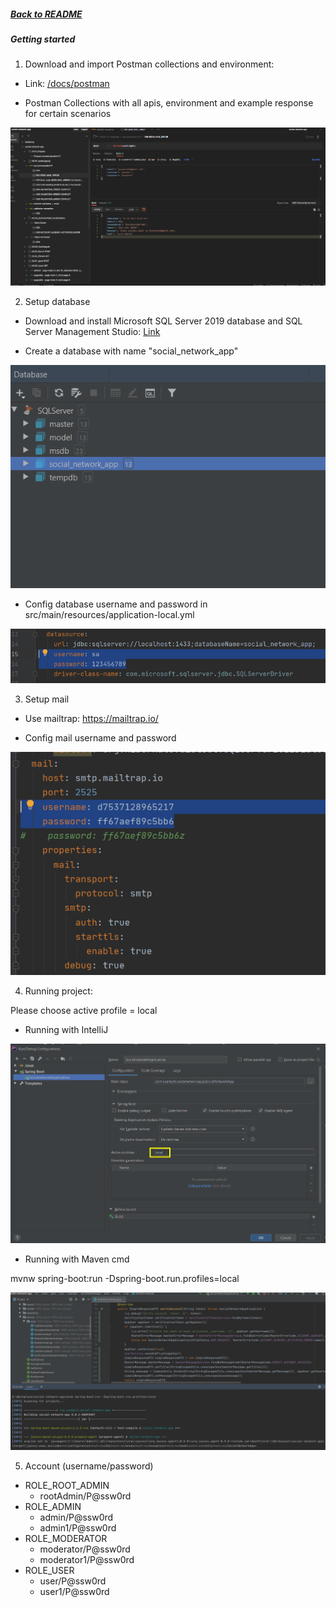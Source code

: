 ##### [Back to README](/README.md)

##### Getting started

1. Download and import Postman collections and environment: 

- Link: [/docs/postman](/docs/postman)

- Postman Collections with all apis, environment and example response for certain scenarios

![Preview Postman_Collections](/docs/images/Preview_Postman_collections.png)

2. Setup database

- Download and install Microsoft SQL Server 2019 database and SQL Server Management Studio: [Link](https://youtu.be/QsXWszvjMBM)

- Create a database with name "social_network_app" 

![Database](/docs/images/database.png)

- Config database username and password in src/main/resources/application-local.yml

![Database_config](/docs/images/database_config.png)

3. Setup mail

- Use mailtrap: https://mailtrap.io/

- Config mail username and password

![Config_mailtrap](/docs/images/config_mailtrap.png)

4. Running project: 

Please choose active profile = local

- Running with IntelliJ

![Run_Intellij](/docs/images/run_intellij.png)

- Running with Maven cmd 

mvnw spring-boot:run -Dspring-boot.run.profiles=local

![Run_Maven_cmd](/docs/images/run_maven_cmd.png)

5. Account (username/password)
- ROLE_ROOT_ADMIN 
    - rootAdmin/P@ssw0rd
- ROLE_ADMIN 
    - admin/P@ssw0rd
    - admin1/P@ssw0rd
- ROLE_MODERATOR
    - moderator/P@ssw0rd
    - moderator1/P@ssw0rd
- ROLE_USER
    - user/P@ssw0rd
    - user1/P@ssw0rd
    
    
    

